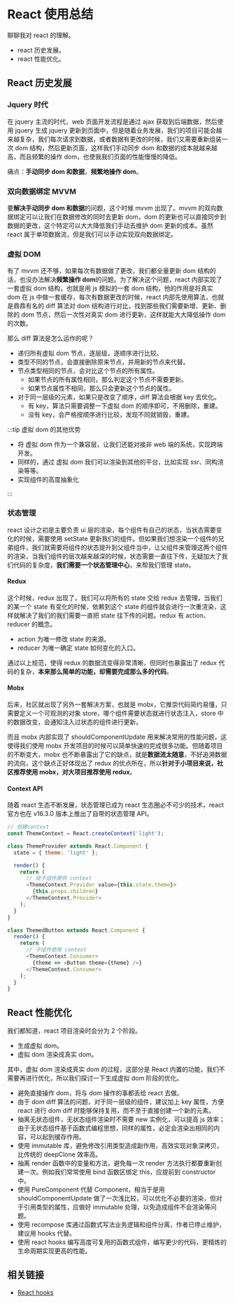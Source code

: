 # React 使用总结

聊聊我对 react 的理解。

- react 历史发展。
- react 性能优化。

## React 历史发展

### Jquery 时代

在 jquery 主流的时代，web 页面开发流程是通过 ajax 获取到后端数据，然后使用 jquery 生成 jquery 更新到页面中，但是随着业务发展，我们的项目可能会越来越复杂，我们每次请求到数据，或者数据有更改的时候，我们又需要重新组装一次 dom 结构，然后更新页面，这样我们手动同步 dom 和数据的成本就越来越高，而且频繁的操作 dom，也使我我们页面的性能慢慢的降低。

痛点：**手动同步 dom 和数据**，**频繁地操作 dom**。

### 双向数据绑定 MVVM

要**解决手动同步 dom 和数据**的问题，这个时候 mvvm 出现了。mvvm 的双向数据绑定可以让我们在数据修改的同时去更新 dom，dom 的更新也可以直接同步到数据的更改，这个特定可以大大降低我们手动去维护 dom 更新的成本。虽然 react 属于单项数据流，但是我们可以手动实现双向数据绑定。

### 虚拟 DOM

有了 mvvm 还不够，如果每次有数据做了更改，我们都全量更新 dom 结构的话，也没办法解决**频繁操作 dom**的问题。为了解决这个问题，react 内部实现了一套虚拟 dom 结构，也就是用 js 模拟的一套 dom 结构，他的作用是将真实 dom 在 js 中做一套缓存，每次有数据更改的时候，react 内部先使用算法，也就是鼎鼎有名的 diff 算法对 dom 结构进行对比，找到那些我们需要新增、更新、删除的 dom 节点，然后一次性对真实 dom 进行更新，这样就能大大降低操作 dom 的次数。

那么 diff 算法是怎么运作的呢？

- 递归所有虚拟 dom 节点，逐层级，逐顺序进行比较。
- 类型不同的节点，会直接删除原来节点，并用新的节点来代替。
- 节点类型相同的节点，会对比这个节点的所有属性。
  - 如果节点的所有属性相同，那么判定这个节点不需要更新。
  - 如果节点属性不相同，那么只会更新这个节点的属性。
- 对于同一层级的元素，如果只是改变了顺序，diff 算法会根据 key 去优化。
  - 有 key，算法只需要调整一下虚拟 dom 的顺序即可，不用删除，重建。
  - 没有 key，会严格按顺序进行比较，发现不同就销毁，重建。

:::tip 虚拟 dom 的其他优势

- 将 虚拟 dom 作为一个兼容层，让我们还能对接非 web 端的系统，实现跨端开发。
- 同样的，通过 虚拟 dom 我们可以渲染到其他的平台，比如实现 ssr、同构渲染等等。
- 实现组件的高度抽象化

:::

### 状态管理

react 设计之初是主要负责 ui 层的渲染，每个组件有自己的状态，当状态需要变化的时候，需要使用 setState 更新我们的组件。但如果我们想渲染一个组件的兄弟组件，我们就需要将组件的状态提升到父组件当中，让父组件来管理这两个组件的渲染，当我们组件的层次越来越深的时候，状态需要一直往下传，无疑加大了我们代码的复杂度，**我们需要一个状态管理中心**，来帮我们管理 state。

#### Redux

这个时候，redux 出现了，我们可以将所有的 state 交给 redux 去管理，当我们的某一个 state 有变化的时候，依赖到这个 state 的组件就会进行一次重渲染，这样就解决了我们的我们需要一直把 state 往下传的问题。redux 有 action、reducer 的概念。

- action 为唯一修改 state 的来源。
- reducer 为唯一确定 state 如何变化的入口。

通过以上规范，使得 redux 的数据流变得非常清晰，但同时也暴露出了 redux 代码的复杂，**本来那么简单的功能，却需要完成那么多的代码**。

#### Mobx

后来，社区就出现了另外一套解决方案，也就是 mobx，它推崇代码简约易懂，只需要定义一个可观测的对象 store，哪个组件需要状态就进行状态注入，store 中的数据改变，会通知注入过状态的组件进行更新。

而且 mobx 内部实现了 shouldComponentUpdate 用来解决常用的性能问题，这使得我们使用 mobx 开发项目的时候可以简单快速的完成很多功能。但随着项目的不断变大，mobx 也不断暴露出了它的缺点，就是**数据流太随意**，不好追溯数据的流向，这个缺点正好体现出了 redux 的优点所在，所以**针对于小项目来说，社区推荐使用 mobx，对大项目推荐使用 redux**。

#### Context API

随着 react 生态不断发展，状态管理已成为 react 生态圈必不可少的技术，react 官方也在 v16.3.0 版本上推出了自带的状态管理 API。

```js
// 创建context
const ThemeContext = React.createContext('light');

class ThemeProvider extends React.Component {
  state = { theme: 'light' };

  render() {
    return (
      // 给子组件提供 context
      <ThemeContext.Provider value={this.state.theme}>
        {this.props.children}
      </ThemeContext.Provider>
    );
  }
}

class ThemedButton extends React.Component {
  render() {
    return (
      // 子组件使用 context
      <ThemeContext.Consumer>
        {theme => <Button theme={theme} />}
      </ThemeContext.Consumer>
    );
  }
}
```

## React 性能优化

我们都知道，react 项目渲染时会分为 2 个阶段。

- 生成虚拟 dom。
- 虚拟 dom 渲染成真实 dom。

其中，虚拟 dom 渲染成真实 dom 的过程，这部分是 React 内置的功能，我们不需要再进行优化，所以我们探讨一下生成虚拟 dom 阶段的优化。

- 避免直接操作 dom，将与 dom 操作的事都丢给 react 去做。
- 由于 dom diff 算法的问题，对于同一层级的组件，建议加上 key 属性，方便 react 进行 dom diff 时能够保持复用，而不至于直接创建一个新的元素。
- 抽离无状态组件，无状态组件渲染时不需要 new 实例化，可以提高 js 效率；由于无状态组件基于函数式编程思想，同样的属性，必定会渲染出相同的内容，可以起到缓存作用。
- 使用 immutable 库，避免修改引用类型造成副作用，高效实现对象深拷贝，比传统的 deepClone 效率高。
- 抽离 render 函数中的变量和方法，避免每一次 render 方法执行都要重新创建一次。例如我们常常使用 bind 函数区绑定 this，应提前到 constructor 中。
- 使用 PureComponent 代替 Component，相当于是用 shouldComponentUpdate 做了一次浅比较，可以优化不必要的渲染，但对于引用类型的属性，应做好 immutable 处理，以免造成组件不会渲染等问题。
- 使用 recompose 库通过函数式写法业务逻辑和组件分离，作者已停止维护，建议用 hooks 代替。
- 使用 react hooks 编写高度可复用的函数式组件，编写更少的代码，更精炼的生命周期实现更高的性能。

## 相关链接

- [React hooks](library-React-hooks.html)

